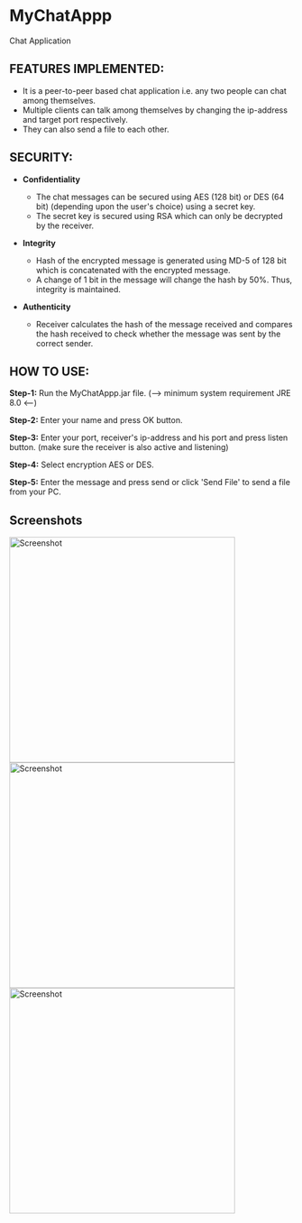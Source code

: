 # MyChatAppp
Chat Application 

## FEATURES IMPLEMENTED:
 - It is a peer-to-peer based chat application i.e. any two people can chat among themselves.
 - Multiple clients can talk among themselves by changing the ip-address and target port respectively.
 - They can also send a file to each other.

## SECURITY:
   - **Confidentiality**
      * The chat messages can be secured using AES (128 bit) or DES (64 bit) (depending upon the user's choice) using a secret key.
      * The secret key is secured using RSA which can only be decrypted by the receiver.

   - **Integrity**
      * Hash of the encrypted message is generated using MD-5 of 128 bit which is concatenated with the encrypted message.
      * A change of 1 bit in the message will change the hash by 50%. Thus, integrity is maintained.
	
   - **Authenticity**
      * Receiver calculates the hash of the message received and compares the hash received to check whether the message was 		 sent by the correct sender.

## HOW TO USE:
  **Step-1:** Run the MyChatAppp.jar file. (--> minimum system requirement JRE 8.0 <--)
  
  **Step-2:** Enter your name and press OK button.
  
  **Step-3:** Enter your port, receiver's ip-address and his port and press listen button. (make sure the receiver is also active and 
              listening)
  
  **Step-4:** Select encryption AES or DES.
  
  **Step-5:** Enter the message and press send or click 'Send File' to send a file from your PC.
  
## Screenshots
<img src="https://github.com/gargmehul10/MyChatAppp/blob/master/Screenshot_1.png" height="400" alt="Screenshot"/> 
<img src="https://github.com/gargmehul10/MyChatAppp/blob/master/Screenshot_2.png" height="400" alt="Screenshot"/>
<img src="https://github.com/gargmehul10/MyChatAppp/blob/master/Screenshot_3.png" height="400" alt="Screenshot"/> 
